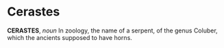 # Cerastes

**CERASTES**, _noun_ In zoology, the name of a serpent, of the genus Coluber, which the ancients supposed to have horns.